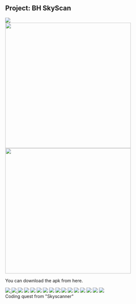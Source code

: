 
## Project: BH SkyScan
<img src="Icon.png"><br/>
<img src="images/illustration_1.png" height=400px;>
<img src="images/illustration_2.jpg" height=400px;>
<p>You can download the apk from here. </p>
<a href="release/app-release_V0.1.03.apk">
	<img src="images/apk-file-format.png">
</a>
<a href="https://youtu.be/enplsMQct0I" target="_blank">
	<img src="images/video_for_demo.png">
</a>

<img src="images/Slide1.png">
<img src="images/Slide2.png">
<img src="images/Slide3.png">
<img src="images/Slide4.png">
<img src="images/Slide5.png">
<img src="images/Slide6.png">
<img src="images/Slide7.png">
<img src="images/Slide8.png">
<img src="images/Slide9.png">
<img src="images/Slide10.png">
<img src="images/Slide11.png">
<img src="images/Slide12.png">
<img src="images/Slide13.png">
<img src="images/Slide14.png">

<br/>
Coding quest from "Skyscanner"
